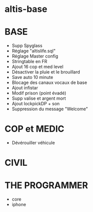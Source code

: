 # __altis-base__

# BASE

* Supp Spyglass
* Réglage "altislife.sql"
* Réglage Master config
* Stringtable en FR
* Ajout 16 cop et med level
* Désactiver la pluie et le brouillard
* Save auto 10 minute
* Blocage des canaux vocaux de base
* Ajout infistar
* Modif prison (point évadé)
* Supp valise et argent mort
* Ajout lockpickDP + son
* Suppression du message "Welcome"


# COP et MEDIC

* Dévérouiller véhicule

# CIVIL

# THE PROGRAMMER

* core
* iphone